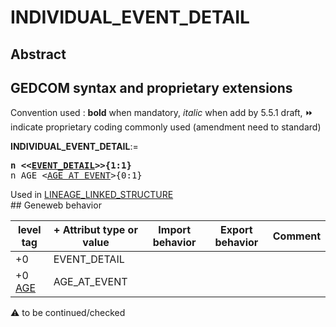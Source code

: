 ﻿# INDIVIDUAL_EVENT_DETAIL
## Abstract


## GEDCOM syntax and proprietary extensions
Convention used : **bold** when mandatory, _italic_ when add by 5.5.1 draft, &#x23E9; indicate proprietary coding commonly used (amendment need to standard)<br />

**INDIVIDUAL_EVENT_DETAIL**:=
<pre>
<b>n &lt;&lt;<a href=Ged.EVENT_DETAIL.md>EVENT_DETAIL</a>&gt;&gt;{1:1}</b>
n AGE &lt;<a href=Ged.AGE_AT_EVENT.md>AGE_AT_EVENT</a>&gt;{0:1}
</pre>
Used in <a href=Ged.LINEAGE_LINKED_STRUCTURE.md>LINEAGE_LINKED_STRUCTURE</a><br />## Geneweb behavior

level tag  | + Attribut type or value | Import behavior | Export behavior  | Comment 
---------- | ------------- | :---------------: | :-----------------:| -----------
+0  | EVENT_DETAIL | | |
+0 <a href=Ged.GLOSSARY.md#age>AGE</a> | AGE_AT_EVENT | | |

:warning: to be continued/checked

